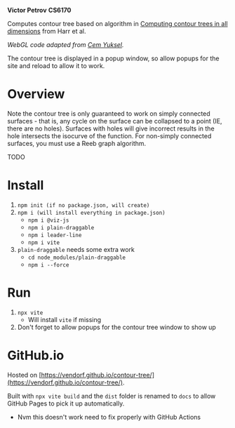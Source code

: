 **Victor Petrov**
**CS6170**

Computes contour tree based on algorithm in [Computing contour trees in all dimensions](https://doi.org/10.1016/S0925-7721(02)00093-7) from Harr et al.

_WebGL code adapted from [Cem Yuksel](https://graphics.cs.utah.edu/courses/cs4600/fall2023/)._

The contour tree is displayed in a popup window, so allow popups for the site and reload to allow it to work.

# Overview 

Note the contour tree is only guaranteed to work on simply connected surfaces - that is, any cycle on the surface can be collapsed to a point (IE, there are no holes). Surfaces with holes will give incorrect results in the hole intersects the isocurve of the function. For non-simply connected surfaces, you must use a Reeb graph algorithm.

TODO

# Install

1. `npm init (if no package.json, will create)`
2. `npm i (will install everything in package.json)`
    - `npm i @viz-js`
    - `npm i plain-draggable`
    - `npm i leader-line`
    - `npm i vite`
3. `plain-draggable` needs some extra work
    - `cd node_modules/plain-draggable`
    - `npm i --force`

# Run
1. `npx vite`
    - Will install `vite` if missing
2. Don't forget to allow popups for the contour tree window to show up

# GitHub.io
Hosted on [https://vendorf.github.io/contour-tree/](https://vendorf.github.io/contour-tree/).

Built with `npx vite build` and the `dist` folder is renamed to `docs` to allow GitHub Pages to pick it up automatically.
- Nvm this doesn't work need to fix properly with GitHub Actions

